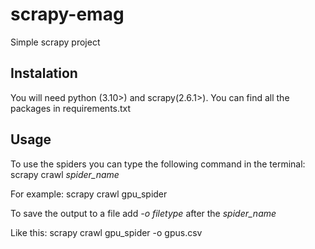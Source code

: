 # scrapy-emag
Simple scrapy project

## Instalation
You will need python (3.10>) and scrapy(2.6.1>).
You can find all the packages in requirements.txt

## Usage
To use the spiders you can type the following command in the terminal:
scrapy crawl _spider_name_

For example: scrapy crawl gpu_spider

To save the output to a file add _-o filetype_ after the _spider_name_

Like this: scrapy crawl gpu_spider -o gpus.csv
